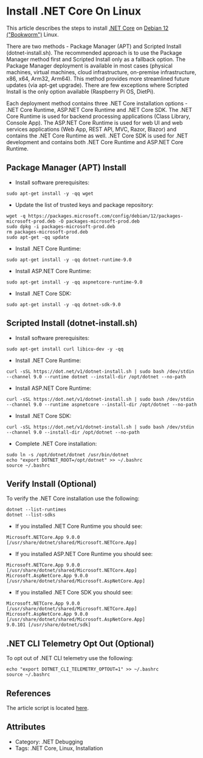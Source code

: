 # Install .NET Core On Linux

This article describes the steps to install [.NET Core](https://dotnet.microsoft.com/) on [Debian 12 ("Bookworm")](https://www.debian.org/) Linux.

There are two methods - Package Manager (APT) and Scripted Install (dotnet-install.sh). The recommended approach is to use the Package Manager method first and Scripted Install only as a fallback option. The Package Manager deployment is available in most cases (physical machines, virtual machines, cloud infrastructure, on-premise infrastructure, x86, x64, Arm32, Arm64). This method provides more streamlined future updates (via apt-get upgrade). There are few exceptions where Scripted Install is the only option available (Raspberry Pi OS, DietPi).

Each deployment method contains three .NET Core installation options - .NET Core Runtime, ASP.NET Core Runtime and .NET Core SDK. The .NET Core Runtime is used for backend processing applications (Class Library, Console App). The ASP.NET Core Runtime is used for web UI and web services applications (Web App, REST API, MVC, Razor, Blazor) and contains the .NET Core Runtime as well. .NET Core SDK is used for .NET development and contains both .NET Core Runtime and ASP.NET Core Runtime.

## Package Manager (APT) Install

* Install software prerequisites:

```sudo apt-get install -y -qq wget```

* Update the list of trusted keys and package repository:

```
wget -q https://packages.microsoft.com/config/debian/12/packages-microsoft-prod.deb -O packages-microsoft-prod.deb
sudo dpkg -i packages-microsoft-prod.deb
rm packages-microsoft-prod.deb
sudo apt-get -qq update
```

* Install .NET Core Runtime:

```sudo apt-get install -y -qq dotnet-runtime-9.0```

* Install ASP.NET Core Runtime:

```sudo apt-get install -y -qq aspnetcore-runtime-9.0```

* Install .NET Core SDK:

```sudo apt-get install -y -qq dotnet-sdk-9.0```

## Scripted Install (dotnet-install.sh)

* Install software prerequisites:

```sudo apt-get install curl libicu-dev -y -qq```

* Install .NET Core Runtime:

```curl -sSL https://dot.net/v1/dotnet-install.sh | sudo bash /dev/stdin --channel 9.0 --runtime dotnet --install-dir /opt/dotnet --no-path```

* Install ASP.NET Core Runtime:

```curl -sSL https://dot.net/v1/dotnet-install.sh | sudo bash /dev/stdin --channel 9.0 --runtime aspnetcore --install-dir /opt/dotnet --no-path```

* Install .NET Core SDK:

```curl -sSL https://dot.net/v1/dotnet-install.sh | sudo bash /dev/stdin --channel 9.0 --install-dir /opt/dotnet --no-path```

* Complete .NET Core installation:

```
sudo ln -s /opt/dotnet/dotnet /usr/bin/dotnet
echo "export DOTNET_ROOT=/opt/dotnet" >> ~/.bashrc
source ~/.bashrc
```

## Verify Install (Optional)

To verify the .NET Core installation use the following:

```
dotnet --list-runtimes
dotnet --list-sdks
```

* If you installed .NET Core Runtime you should see:

```
Microsoft.NETCore.App 9.0.0 [/usr/share/dotnet/shared/Microsoft.NETCore.App]
```

* If you installed ASP.NET Core Runtime you should see:

```
Microsoft.NETCore.App 9.0.0 [/usr/share/dotnet/shared/Microsoft.NETCore.App]
Microsoft.AspNetCore.App 9.0.0 [/usr/share/dotnet/shared/Microsoft.AspNetCore.App]
```

* If you installed .NET Core SDK you should see:

```
Microsoft.NETCore.App 9.0.0 [/usr/share/dotnet/shared/Microsoft.NETCore.App]
Microsoft.AspNetCore.App 9.0.0 [/usr/share/dotnet/shared/Microsoft.AspNetCore.App]
9.0.101 [/usr/share/dotnet/sdk]
```

## .NET CLI Telemetry Opt Out (Optional)

To opt out of .NET CLI telemetry use the following:

```
echo "export DOTNET_CLI_TELEMETRY_OPTOUT=1" >> ~/.bashrc
source ~/.bashrc
```

## References

The article script is located [here](https://github.com/meriffa/blog/blob/main/Resources/Scripts/Install%20.NET%20Core%20On%20Linux.sh).

## Attributes

* Category: .NET Debugging
* Tags: .NET Core, Linux, Installation